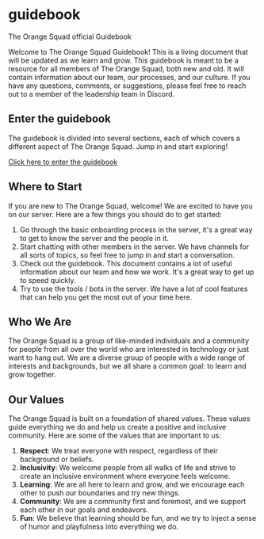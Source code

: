 # guidebook
The Orange Squad official Guidebook

Welcome to The Orange Squad Guidebook! This is a living document that will be updated as we learn and grow. This guidebook is meant to be a resource for all members of The Orange Squad, both new and old. It will contain information about our team, our processes, and our culture. If you have any questions, comments, or suggestions, please feel free to reach out to a member of the leadership team in Discord.

## Enter the guidebook

The guidebook is divided into several sections, each of which covers a different aspect of The Orange Squad. Jump in and start exploring!

[Click here to enter the guidebook](docs/START.md)

## Where to Start

If you are new to The Orange Squad, welcome! We are excited to have you on our server. Here are a few things you should do to get started:

1. Go through the basic onboarding process in the server, it's a great way to get to know the server and the people in it.
2. Start chatting with other members in the server. We have channels for all sorts of topics, so feel free to jump in and start a conversation.
3. Check out the guidebook. This document contains a lot of useful information about our team and how we work. It's a great way to get up to speed quickly.
4. Try to use the tools / bots in the server. We have a lot of cool features that can help you get the most out of your time here.

## Who We Are

The Orange Squad is a group of like-minded individuals and a community for people from all over the world who are interested in technology or just want to hang out. We are a diverse group of people with a wide range of interests and backgrounds, but we all share a common goal: to learn and grow together.

## Our Values

The Orange Squad is built on a foundation of shared values. These values guide everything we do and help us create a positive and inclusive community. Here are some of the values that are important to us:

1. **Respect**: We treat everyone with respect, regardless of their background or beliefs.
2. **Inclusivity**: We welcome people from all walks of life and strive to create an inclusive environment where everyone feels welcome.
3. **Learning**: We are all here to learn and grow, and we encourage each other to push our boundaries and try new things.
4. **Community**: We are a community first and foremost, and we support each other in our goals and endeavors.
5. **Fun**: We believe that learning should be fun, and we try to inject a sense of humor and playfulness into everything we do.